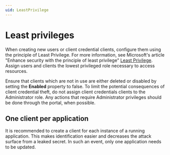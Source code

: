 ```yaml
---
uid: LeastPrivilege
---
```


# Least privileges

When creating new users or client credential clients, configure them using the principle of Least Privilege. For more information, see Microsoft's article "Enhance security with the principle of least privilege" [Least Privilege](https://learn.microsoft.com/en-us/azure/active-directory/develop/secure-least-privileged-access). Assign users and clients the lowest privileged role necessary to access resources.

Ensure that clients which are not in use are either deleted or disabled by setting the **Enabled** property to false.
To limit the potential consequences of client credential theft, do not assign client credentials clients to the Administrator role. Any actions that require Administrator privileges should be done through the portal, when possible. 
<!-- Angela Flores 6/18/21 This should have a link to a procedure topic with instructions for setting the Enabled property. Also the link to Least Priviledge points to a page the is marked archived and contains a warning that the information may be out of date. Can we find an up-to-date link? -->

## One client per application

It is recommended to create a client for each instance of a running application. This makes identification easier and decreases the attack surface from a leaked secret. In such an event, only one application needs to be updated.
